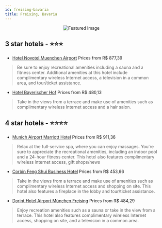 ```yaml
---
id: freising-bavaria
title: Freising, Bavaria
---
```


<center><img src="https://i.travelapi.com/hotels/1000000/530000/523000/522991/ef3b2f2a_z.jpg" alt="Featured Image" /></center>


##  3 star hotels - ⭐️⭐️⭐️

-    [Hotel Novotel Muenchen Airport](https://us.hurb.com/hotels/freising/hotel-novotel-muenchen-airport-JNP-JP284909?cmp=18055) Prices from R$ 877,39
   > Be sure to enjoy recreational amenities including a sauna and a fitness center. Additional amenities at this hotel include complimentary wireless Internet access, a television in a common area, and tour/ticket assistance.
-    [Hotel Bayerischer Hof](https://us.hurb.com/hotels/freising/hotel-bayerischer-hof-JNP-JP231405?cmp=18055) Prices from R$ 480,13
   > Take in the views from a terrace and make use of amenities such as complimentary wireless Internet access and a hair salon.

##  4 star hotels - ⭐️⭐️⭐️⭐️

-    [Munich Airport Marriott Hotel](https://us.hurb.com/hotels/freising/munich-airport-marriott-hotel-JNP-JP039017?cmp=18055) Prices from R$ 911,36
   > Relax at the full-service spa, where you can enjoy massages. You're sure to appreciate the recreational amenities, including an indoor pool and a 24-hour fitness center. This hotel also features complimentary wireless Internet access, gift shops/news
-    [Corbin Feng Shui Business Hotel](https://us.hurb.com/hotels/freising/corbin-feng-shui-business-hotel-JNP-JP400258?cmp=18055) Prices from R$ 453,66
   > Take in the views from a terrace and make use of amenities such as complimentary wireless Internet access and shopping on site. This hotel also features a fireplace in the lobby and tour/ticket assistance.
-    [Dorint Hotel Airport München Freising](https://us.hurb.com/hotels/freising/dorint-hotel-airport-munchen-freising-JNP-JP347779?cmp=18055) Prices from R$ 484,29
   > Enjoy recreation amenities such as a sauna or take in the view from a terrace. This hotel also features complimentary wireless Internet access, shopping on site, and a television in a common area.
